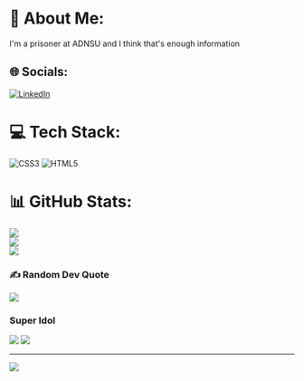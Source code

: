 # 💫 About Me:
I'm a prisoner at ADNSU and I think that's enough information


## 🌐 Socials:
[![LinkedIn](https://img.shields.io/badge/LinkedIn-%230077B5.svg?logo=linkedin&logoColor=white)](https://linkedin.com/in/https://www.linkedin.com/in/sevikos-safarov-899b5b157/) 

# 💻 Tech Stack:
![CSS3](https://img.shields.io/badge/css3-%231572B6.svg?style=for-the-badge&logo=css3&logoColor=white) ![HTML5](https://img.shields.io/badge/html5-%23E34F26.svg?style=for-the-badge&logo=html5&logoColor=white)
# 📊 GitHub Stats:
![](https://github-readme-stats.vercel.app/api?username=sans-wd&theme=tokyonight&hide_border=false&include_all_commits=false&count_private=false)<br/>
![](https://github-readme-streak-stats.herokuapp.com/?user=sans-wd&theme=tokyonight&hide_border=false)<br/>
![](https://github-readme-stats.vercel.app/api/top-langs/?username=sans-wd&theme=tokyonight&hide_border=false&include_all_commits=false&count_private=false&layout=compact)

### ✍️ Random Dev Quote
![](https://quotes-github-readme.vercel.app/api?type=horizontal&theme=radical)

### Super Idol
![](https://github.com/sans-wd/gif/blob/main/doc_2022-10-17_17-38-06.gif) ![](https://github.com/sans-wd/gif/blob/main/img8.gif)


---
[![](https://visitcount.itsvg.in/api?id=sans-wd&icon=2&color=11)](https://visitcount.itsvg.in)
